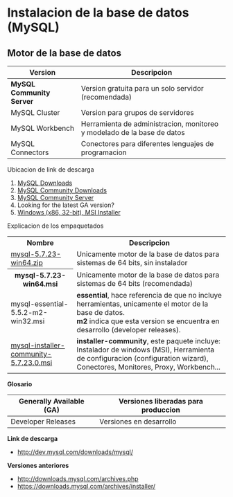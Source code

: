 # Instalacion de la base de datos (MySQL)

## Motor de la base de datos

| Version | Descripcion |
| --- | --- |
| **MySQL Community Server** | Version gratuita para un solo servidor (recomendada) |
| MySQL Cluster | Version para grupos de servidores |
| MySQL Workbench | Herramienta de administracion, monitoreo y modelado de la base de datos |
| MySQL Connectors | Conectores para diferentes lenguajes de programacion |



Ubicacion de link de descarga

1. [MySQL Downloads](https://www.mysql.com/downloads/)
2. [MySQL Community Downloads](https://dev.mysql.com/downloads/)
3. [MySQL Community Server](https://dev.mysql.com/downloads/mysql/)
4. Looking for the latest GA version?
5. [Windows (x86, 32-bit), MSI Installer](https://dev.mysql.com/downloads/windows/installer/5.7.html)

Explicacion de los empaquetados

<table>
 <tr>
  <th>Nombre</th><th>Descripcion</th>
 </tr>
 <tr>
  <td><a href="https://dev.mysql.com/downloads/mysql/5.7.html">mysql-5.7.23-win64.zip</a></td>
  <td>Unicamente motor de la base de datos para sistemas de 64 bits, sin instalador</td>
 </tr>
 <tr>
  <th>mysql-5.7.23-win64.msi</th>
  <td>Unicamente motor de la base de datos para sistemas de 64 bits (recomendada)</td>
 </tr>
 <tr>
  <td>mysql-essential-5.5.2-m2-win32.msi</td>
  <td><strong>essential</strong>, hace referencia de que no incluye herramientas, unicamente el motor de la base de datos.<br>
  <strong>m2</strong> indica que esta version se encuentra en desarrollo (developer releases).</td>
 </tr>
 <tr>
  <td><a href="https://dev.mysql.com/downloads/windows/installer/5.7.html">mysql-installer-community-5.7.23.0.msi</a></td>
  <td><strong>installer-community</strong>, este paquete incluye: Instalador de windows (MSI), Herramienta de configuracion (configuration wizard), 
  Conectores, Monitores, Proxy, Workbench... </td>
 </tr>
</table>

**Glosario**

| Generally Available (GA) | Versiones liberadas para produccion |
| --- | --- |
| Developer Releases | Versiones en desarrollo |

**Link de descarga**
* http://dev.mysql.com/downloads/mysql/

**Versiones anteriores**
* http://downloads.mysql.com/archives.php
* https://downloads.mysql.com/archives/installer/

